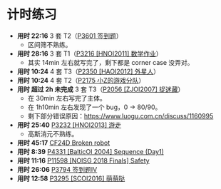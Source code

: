# 计时练习

- **用时 22:16** 3 套 T2（[P3601 签到题](https://www.luogu.com.cn/problem/P3601)）
  - 区间筛不熟练。
- **用时 28:16** 3 套 T1（[P3216 [HNOI2011] 数学作业](https://www.luogu.com.cn/problem/P3216)）
  - 其实 14min 左右就写完了，剩下都是 corner case 没弄对。
- **用时 10:24** 4 套 T3（[P2350 [HAOI2012] 外星人](https://www.luogu.com.cn/problem/P2350)）
- **用时 10:24** 4 套 T2（[P2175 小Z的游戏分队](https://www.luogu.com.cn/problem/P2175)）
- **用时 超过 2h 未完成** 3 套 T3（[P2056 [ZJOI2007] 捉迷藏](https://www.luogu.com.cn/problem/P2056)）
  - 在 30min 左右写完了主体。
  - 在 1h10min 左右发现了一个 bug，0 -> 80/90。
  - 剩下部分错误原因：<https://www.luogu.com.cn/discuss/1160995>
- **用时 25:40** [P3232 [HNOI2013] 游走](https://www.luogu.com.cn/problem/P3232)
  - 高斯消元不熟练。
- **用时 45:17** [CF24D Broken robot](https://www.luogu.com.cn/problem/CF24D)
- **用时 8:39** [P4331 [BalticOI 2004] Sequence (Day1)](https://www.luogu.com.cn/problem/P4331)
- **用时 11:16** [P11598 [NOISG 2018 Finals] Safety](https://www.luogu.com.cn/problem/P11598)
- **用时 26:06** [P3794 签到题IV](https://www.luogu.com.cn/problem/P3794)
- **用时 12:58** [P3295 [SCOI2016] 萌萌哒](https://www.luogu.com.cn/problem/P3295)